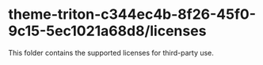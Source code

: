 # theme-triton-c344ec4b-8f26-45f0-9c15-5ec1021a68d8/licenses

This folder contains the supported licenses for third-party use.

